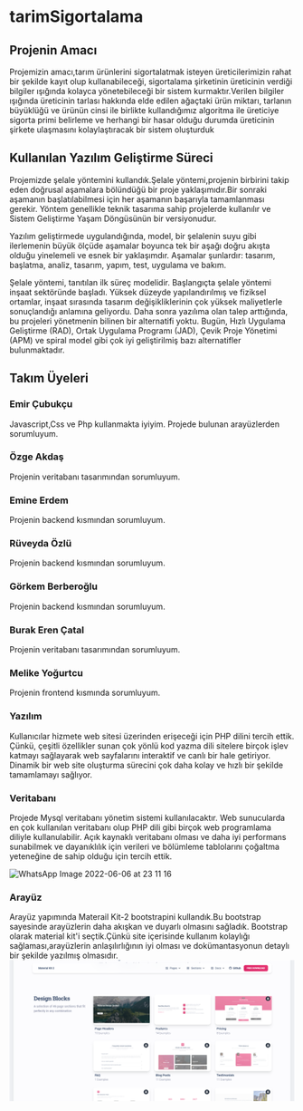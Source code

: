 # tarimSigortalama

## Projenin Amacı
Projemizin amacı,tarım ürünlerini sigortalatmak isteyen üreticilerimizin rahat bir şekilde kayıt olup kullanabileceği, sigortalama şirketinin üreticinin verdiği bilgiler ışığında kolayca yönetebileceği bir sistem kurmaktır.Verilen bilgiler ışığında üreticinin tarlası hakkında elde edilen ağaçtaki ürün miktarı, tarlanın büyüklüğü ve ürünün cinsi ile birlikte kullandığımız algoritma ile üreticiye sigorta primi belirleme ve herhangi bir hasar olduğu durumda üreticinin şirkete ulaşmasını kolaylaştıracak bir sistem oluşturduk

## Kullanılan Yazılım Geliştirme Süreci
Projemizde şelale yöntemini kullandık.Şelale yöntemi,projenin birbirini takip eden doğrusal aşamalara bölündüğü bir proje yaklaşımıdır.Bir sonraki aşamanın başlatılabilmesi için her aşamanın başarıyla tamamlanması gerekir. Yöntem genellikle teknik tasarıma sahip projelerde kullanılır ve Sistem Geliştirme Yaşam Döngüsünün bir versiyonudur.

Yazılım geliştirmede uygulandığında, model, bir şelalenin suyu gibi ilerlemenin büyük ölçüde aşamalar boyunca tek bir aşağı doğru akışta olduğu yinelemeli ve esnek bir yaklaşımdır. Aşamalar şunlardır: tasarım, başlatma, analiz, tasarım, yapım, test, uygulama ve bakım.

Şelale yöntemi, tanıtılan ilk süreç modelidir. Başlangıçta şelale yöntemi inşaat sektöründe başladı. Yüksek düzeyde yapılandırılmış ve fiziksel ortamlar, inşaat sırasında tasarım değişikliklerinin çok yüksek maliyetlerle sonuçlandığı anlamına geliyordu. Daha sonra yazılıma olan talep arttığında, bu projeleri yönetmenin bilinen bir alternatifi yoktu. Bugün, Hızlı Uygulama Geliştirme (RAD), Ortak Uygulama Programı (JAD), Çevik Proje Yönetimi (APM) ve spiral model gibi çok iyi geliştirilmiş bazı alternatifler bulunmaktadır.

## Takım Üyeleri
### Emir Çubukçu
Javascript,Css ve Php kullanmakta iyiyim.
Projede bulunan arayüzlerden sorumluyum.
### Özge Akdaş
Projenin veritabanı tasarımından sorumluyum.
### Emine Erdem
Projenin backend kısmından sorumluyum.
### Rüveyda Özlü
Projenin backend kısmından sorumluyum.
### Görkem Berberoğlu
Projenin backend kısmından sorumluyum.
### Burak Eren Çatal
Projenin veritabanı tasarımından sorumluyum.
### Melike Yoğurtcu
Projenin frontend kısmında sorumluyum.




### Yazılım  
Kullanıcılar hizmete web sitesi üzerinden erişeceği için PHP dilini tercih ettik. Çünkü, çeşitli özellikler sunan çok yönlü kod yazma dili sitelere birçok işlev katmayı sağlayarak web sayfalarını interaktif ve canlı bir hale getiriyor. Dinamik bir web site oluşturma sürecini çok daha kolay ve hızlı bir şekilde tamamlamayı sağlıyor.

### Veritabanı
Projede Mysql veritabanı yönetim sistemi kullanılacaktır. Web sunucularda en çok kullanılan veritabanı olup PHP dili gibi birçok web programlama diliyle kullanulabilir. Açık kaynaklı veritabanı olması ve daha iyi performans sunabilmek ve dayanıklılık için verileri ve bölümleme tablolarını çoğaltma yeteneğine de sahip olduğu için tercih ettik. 

![WhatsApp Image 2022-06-06 at 23 11 16](https://user-images.githubusercontent.com/54955167/172241107-98670739-7fb6-438f-b524-40147ed82e26.jpeg)


### Arayüz
Arayüz yapımında Materail Kit-2 bootstrapini kullandık.Bu bootstrap sayesinde arayüzlerin daha akışkan ve duyarlı olmasını sağladık. Bootstrap olarak material kit'i seçtik.Çünkü site içerisinde kullanım kolaylığı sağlaması,arayüzlerin anlaşılırlığının iyi olması ve dokümantasyonun detaylı bir şekilde yazılmış olmasıdır.
![alt_text](https://github.com/emircubukcu/tarimSigortalama/blob/main/img_readme/Material-kit.PNG "Material Kit-2")
